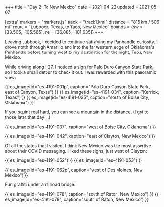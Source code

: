+++
title = "Day 2: To New Mexico"
date = 2021-04-22
updated = 2021-05-07

[extra]
markers = "markers.js"
track = "track1.kml"
distance = "815 km / 506 mi"
route = "Lubbock, Texas, to Taos, New Mexico"
bounds = {sw = [33.505, -105.565], ne = [36.885, -101.635]}
+++

Leaving Lubbock, I decided to continue satisfying my Panhandle curiosity. I drove north through Amarillo and into the far western edge of Oklahoma's Panhandle before turning west to my destination for the night, Taos, New Mexico.

<!-- more -->

While driving along I-27, I noticed a sign for Palo Duro Canyon State Park, so I took a small detour to check it out. I was rewarded with this panoramic view:

{{ es_image(id="es-4191-001p", caption="Palo Duro Canyon State Park, east of Canyon, Texas") }}
{{ es_image(id="es-4191-034", caption="Kerrick, Texas") }}
{{ es_image(id="es-4191-035", caption="south of Boise City, Oklahoma") }}

If you squint real hard, you can see a mountain in the distance. (I got to those later that day ...)

{{ es_image(id="es-4191-037", caption="west of Boise City, Oklahoma") }}

{{ es_image(id="es-4191-042", caption="east of Clayton, New Mexico") }}

Of all the states that I visited, I think New Mexico was the most assertive about their COVID messaging. I liked these signs, just west of Clayton:

{{ es_image(id="es-4191-052") }}
{{ es_image(id="es-4191-053") }}

{{ es_image(id="es-4191-062p", caption="west of Des Moines, New Mexico") }}

Fun graffiti under a railroad bridge:

{{ es_image(id="es-4191-078", caption="south of Raton, New Mexico") }}
{{ es_image(id="es-4191-079", caption="south of Raton, New Mexico") }}

